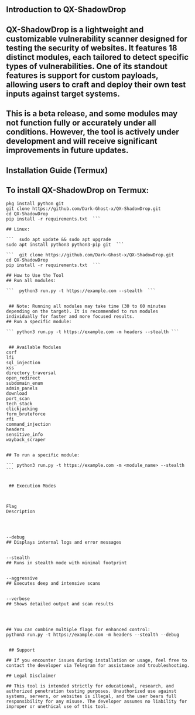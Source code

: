## Introduction to QX-ShadowDrop

## QX-ShadowDrop is a lightweight and customizable vulnerability scanner designed for testing the security of websites. It features 18 distinct modules, each tailored to detect specific types of vulnerabilities. One of its standout features is support for custom payloads, allowing users to craft and deploy their own test inputs against target systems.

## This is a beta release, and some modules may not function fully or accurately under all conditions. However, the tool is actively under development and will receive significant improvements in future updates.

 ## Installation Guide (Termux)

## To install QX-ShadowDrop on Termux:

```  pkg update && pkg upgrade
pkg install python git
git clone https://github.com/Dark-Ghost-x/QX-ShadowDrop.git
cd QX-ShadowDrop
pip install -r requirements.txt  ```

## Linux:

```  sudo apt update && sudo apt upgrade
sudo apt install python3 python3-pip git  ```

```  git clone https://github.com/Dark-Ghost-x/QX-ShadowDrop.git
cd QX-ShadowDrop
pip install -r requirements.txt  ```

## How to Use the Tool
## Run all modules:

```  python3 run.py -t https://example.com --stealth  ```


 ## Note: Running all modules may take time (30 to 60 minutes depending on the target). It is recommended to run modules individually for faster and more focused results.
## Run a specific module:

``` python3 run.py -t https://example.com -m headers --stealth ```


 ## Available Modules
csrf
lfi
sql_injection
xss
directory_traversal
open_redirect
subdomain_enum
admin_panels
download
port_scan
tech_stack
clickjacking
form_bruteforce
rfi
command_injection
headers
sensitive_info
wayback_scraper


## To run a specific module:

``` python3 run.py -t https://example.com -m <module_name> --stealth ```


 ## Execution Modes



Flag
Description




--debug
## Displays internal logs and error messages


--stealth
## Runs in stealth mode with minimal footprint


--aggressive
## Executes deep and intensive scans


--verbose
## Shows detailed output and scan results




## You can combine multiple flags for enhanced control:
python3 run.py -t https://example.com -m headers --stealth --debug


 ## Support

## If you encounter issues during installation or usage, feel free to contact the developer via Telegram for assistance and troubleshooting.

## Legal Disclaimer

## This tool is intended strictly for educational, research, and authorized penetration testing purposes. Unauthorized use against systems, servers, or websites is illegal, and the user bears full responsibility for any misuse. The developer assumes no liability for improper or unethical use of this tool.
